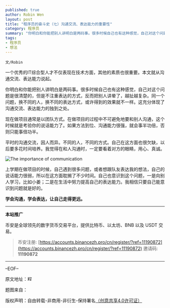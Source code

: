 ```yaml
---
published: true
author: Robin Wen
layout: post
title: "程序员的奋斗史（七）沟通交流、表达能力的重要性"
category: 程序员
summary: "你明白和你能把别人讲明白是两码事。很多时候自己也有这种感觉，自己对这个问题是很清楚的，但是不注重表达的方式，反而把别人讲晕了，越扯越复杂。同一个问题，换不同的人，换不同的表达方式，或许得到的效果就不一样。这充分体现了沟通交流、表达能力的独到之处。"
tags:
- 程序员
- 想法
---
```


`文/Robin`

一个优秀的IT综合型人才不仅表现在技术方面，其他的素质也很重要。本文就从沟通交流、表达能力说起。

你明白和你能把别人讲明白是两码事。很多时候自己也有这种感觉，自己对这个问题是很清楚的，但是不注重表达的方式，反而把别人讲晕了，越扯越复杂。同一个问题，换不同的人，换不同的表达方式，或许得到的效果就不一样。这充分体现了沟通交流、表达能力的独到之处。

现在做项目通常是以团队方式。在做项目的过程中不可避免地要和别人沟通，这个时候就是考验你的说话能力了。如果方法到位、沟通能力很强，就会事半功倍，否则只能事倍功半。

平时的沟通交流，因人而异。不同的人，不同的方式。自己在这方面也很欠缺，以后要多花时间培养。我觉得在和人沟通时，一定要看着对方的眼睛，用心、真诚。

![The importance of communication](https://cdn.dbarobin.com/0GQNSkR.jpg)

上学期在做项目的时候，自己遇到很多问题，或者想跟队友表达我的想法，自己的说话能力很弱，所以在这方面耽搁了不少时间。自己也意识到这个问题，一是向别人学习，比如小姜；二是在生活中努力提高自己的表达能力。我相信只要自己能意识到问题就是好的。

**学会沟通，学会表达，让自己走得更远。**

***

**本站推广**

币安是全球领先的数字货币交易平台，提供比特币、以太坊、BNB 以及 USDT 交易。

> 币安注册: [https://accounts.binancezh.pro/cn/register/?ref=11190872](https://accounts.binancezh.pro/cn/register/?ref=11190872)
> 邀请码: **11190872**

***

–EOF–

原文地址：<a href="http://blog.csdn.net/justdb/article/details/7799651" target="_blank"><img src="https://cdn.dbarobin.com/BROigUO.jpg" title="程序员的奋斗史（七）沟通交流、表达能力的重要性" height="16px" width="16px" border="0" alt="程序员的奋斗史（七）沟通交流、表达能力的重要性" /></a>

题图来自：<a href="http://blog.ogroup.com.au/effective-communication-take-business-forward/" target="_blank"><img src="https://cdn.dbarobin.com/VKft3Yx.jpg" title="" border="0" alt="" height="16px" width="50px" /></a>

版权声明：自由转载-非商用-非衍生-保持署名<a href="http://creativecommons.org/licenses/by-nc-nd/4.0/deed.zh" target="_blank">（创意共享4.0许可证）</a>
